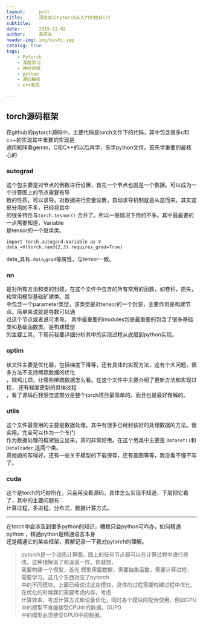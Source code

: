```yaml
---
layout:     post
title:      深度学习Pytorch从入门到放弃(2)
subtitle:   
date:       2019-12-02
author:     高庆东
header-img: img/ceshi.jpg
catalog: true
tags:
    - Pytorch
    - 深度学习
    - 神经网络
    - python
    - 源码解析
    - c++底层

---
```


## torch源码框架
在github的pytorch源码中，主要代码是torch文件下的代码，其中包含很多c和c++的实现其中重要的实现是  
通用矩阵乘gemm，C和C++的以后再学，先学python文件。首先学重要的最核心的  
### autograd
这个包主要是对节点的倒数进行设置，首先一个节点也就是一个数据。可以成为一个计算图上的节点需要有导    
数的性质，可以求导。对数据进行变量设置，自动求导机制就是从这而来。其实这部分用的不多，已经将其中    
的很多特性与`torch.tesnor()` 合并了。所以一般情况下用的不多。其中最最要的一点需要知道，Variable  
是tensor的一个继承类。    

```
import torch.autogard.Variable as V
data_=V(torch.rand(2,3).requires_grad=True)
```  
data_具有`.data`,`grad`等属性，与tensor一致。 

### nn 
是对所有方法和类的封装，在这个文件中包含的所有常用的函数，如卷积，损失，和常用模型基础矿建类。其    
中包含一个parameter类型，该类型是对tensor的一个封装，主要作用是构建节点。简单来说就是导数可以通  
过这个节点或者说可求导。 其中最重要的modules包是最重要的包含了很多基础类和基础函数类。是构建模型  
的主要工具。下周前我要详细分析其中的实现过程从底层到python实现。  
### optim
该文件主要是优化器，包括梯度下降等，还有具体的实现方法，这有个大问题，很多方法不支持稀疏数据的优化  
，贼鸡儿烦，让哪些稀疏数据怎么看。在这个文件中主要介绍了更新方法和实现过程， 还有梯度更新的具体过程  
，看了源码后我感觉这部分是整个torch项目最简单的。而且也是最好理解的。  
### utils
这个文件最常用的主要是数据处理。其中有很多已经封装好的处理数据的方法。很实用。完全可以作为一个专门  
作为数据处理的框架独立出来，真的非常好用。在这个另类中主要是  `Dataset()`和`Dataloader`,这两个类。  
真他娘的写得好。还有一些关于模型的下载保存，还有画图等等，我没看不懂不写了。  
### cuda
这个是torch的巧妙所在，只会用没看源码，具体怎么实现不知道，下周把它看了，其中的主要问题有：  
计算过程，多进程，分布式，数据计算方式。

---

在torch中会涉及到很多python的知识，糟糕只会python可咋办，如何精通python ，精通python是精通语言本身  
还是精通它的某些框架，费解记录一下我对pytorch的理解。  

> pytorch是一个动态计算图，图上的任何节点都可以在计算过程中进行修改。这种理解说了和没说一样。你就想，  
我要构建一个模型，首先  模型需要数据，需要抽象函数，需要计算过程，需要学习，这几个东西对应了pytorch  
中的不同模块。上面已经说过这些模块，具体的过程需要构建过程中优化，在优化的时候我们需要考虑内存，考虑  
计算效率，考虑计算方式和设备优化。同时各个模块的配合使用，例如GPU中的模型不肯能接受CPU中的数据，GUP0  
中的模型必须接受GPU0中的数据。   
